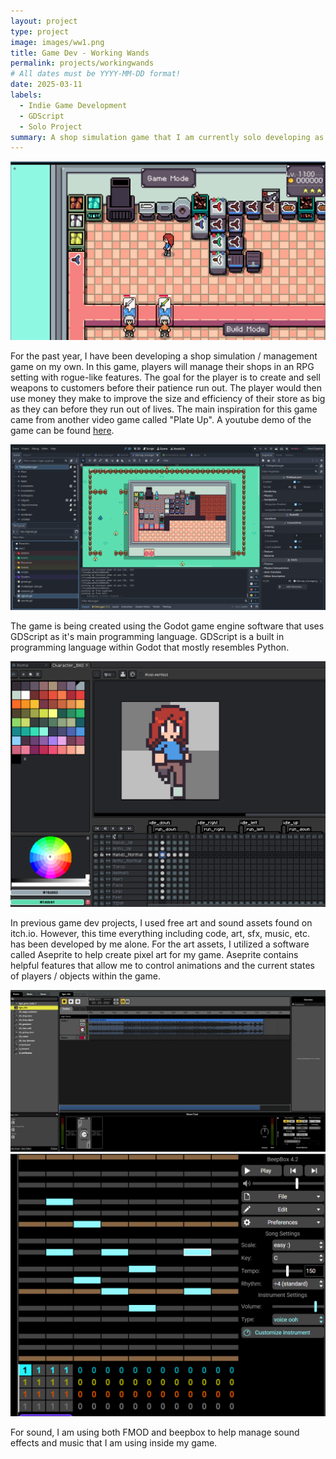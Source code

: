 ```yaml
---
layout: project
type: project
image: images/ww1.png
title: Game Dev - Working Wands 
permalink: projects/workingwands
# All dates must be YYYY-MM-DD format!
date: 2025-03-11
labels:
  - Indie Game Development
  - GDScript
  - Solo Project
summary: A shop simulation game that I am currently solo developing as a personal project (currently still in development).
---
```


<img class="ui huge centered image" src="../images/ww1.png">

For the past year, I have been developing a shop simulation / management game on my own. In this game, players will manage their shops in an RPG setting with rogue-like features. 
The goal for the player is to create and sell weapons to customers before their patience run out. The player would then use money they make to improve the size and efficiency of their store as big as they can before they run out of lives.
The main inspiration for this game came from another video game called "Plate Up". A youtube demo of the game can be found [here](https://www.youtube.com/watch?v=qNZutxtstAk).


<img class="ui huge centered image" src="../images/ww2.png">

The game is being created using the Godot game engine software that uses GDScript as it's main programming language. 
GDScript is a built in programming language within Godot that mostly resembles Python.


<img class="ui huge centered image" src="../images/ww3.png">

In previous game dev projects, I used free art and sound assets found on itch.io. However, this time everything including code, art, sfx, music, etc. has been developed by me alone.
For the art assets, I utilized a software called Aseprite to help create pixel art for my game. Aseprite contains helpful features that allow me to control animations and the current states of players / objects within the game.


<img class="ui huge centered image" src="../images/ww4.png">
<img class="ui huge centered image" src="../images/ww5.png">

For sound, I am using both FMOD and beepbox to help manage sound effects and music that I am using inside my game.



